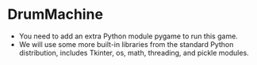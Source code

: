 # DrumMachine
 - You need to add an extra Python module pygame to run this game.
 - We will use some more built-in libraries from the standard Python distribution, includes Tkinter, os, math, threading, and pickle modules.
 
